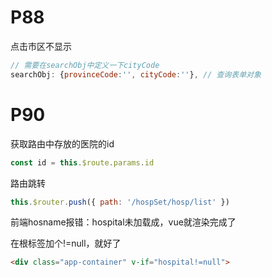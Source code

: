 # P88

点击市区不显示

```javascript
// 需要在searchObj中定义一下cityCode
searchObj: {provinceCode:'', cityCode:''}, // 查询表单对象
```



# P90

获取路由中存放的医院的id

```js
const id = this.$route.params.id
```



路由跳转

```js
this.$router.push({ path: '/hospSet/hosp/list' })
```



前端hosname报错：hospital未加载成，vue就渲染完成了

在根标签加个!=null，就好了

```html
<div class="app-container" v-if="hospital!=null">
```

